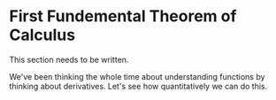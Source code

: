 # First Fundemental Theorem of Calculus

This section needs to be written.

We've been thinking the whole time about understanding functions by
thinking about derivatives.  Let's see how quantitatively we can do
this.